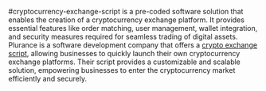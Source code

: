 #cryptocurrency-exchange-script is a pre-coded software solution that enables the creation of a cryptocurrency exchange platform. It provides essential features like order matching, user management, wallet integration, and security measures required for seamless trading of digital assets. Plurance is a software development company that offers a [crypto exchange script]([url](https://www.plurance.com/cryptocurrency-exchange-script)), allowing businesses to quickly launch their own cryptocurrency exchange platforms. Their script provides a customizable and scalable solution, empowering businesses to enter the cryptocurrency market efficiently and securely.
